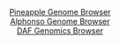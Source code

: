 <div id="Pineapple_Genome_Browser" align="center">
  <a href="https://igv.org/app/?sessionURL=blob:zZJda9swGIX_i6BlA8eWv2NDGWmaLE0_VpK5Zi3FyLbsKLElR1LsfJD_Pq1s7GaF5mJjoAvp5ZXec46eA2gxF4RREAJLN13dNIEGxIJ1c1Q3Fb5HNRYgLFAlsAY4LjDHNMMgPIACCYmi2a26uZCyEaFhENn0akRLpgtbRzXaM4o6oWesNoasqlDKOJKMC.OSo5YZpGx7HU5R0.hqtq27Ro4kMlDVLBgVzGgwLZNOvZf8KiUlpqzGSb2pJHkVkCg9SmOuF.jTIJ4PsgwLcYN31_nF4OZ68GiPoqfP3vAp.jKJIy8.n5OSIrnh.IJtz6zLlU.tHXHp5CFFXzdF2U7ZdX_hrc7sq_PRtiEciwvTN_u26wW2raIhNMfb_8m1WuRE51dLn.ziKCL9fX.0bdc0n9Hb.7SaOvAN30cNVCzbKBJAtuB.aELNhp7mWl7vx9bsaxAGKh3OCAifXzQgOcpWqv35AOSuUbwAgdebV3Q0wHiOOQh7AYS.GQSW6_gODALzqB3Ahld_L9pxNAt8aA0sy0sKUkkFc54I2ggdUaq3WaGX.xOzVAw9jLN40jmPZ9YY5rv4CpZO7riTdjlc3L3JkRr_.oXK7HtU_RPy3iNEl.nJuE2zb.uVP1v2ndgtPOnXo247RGRPuz_G4yizp0VTMF4jqfpVRR1_EtciThCVqtASQVJSEbmLVYqsA6Fp2QpckLGKKRIBL9MPUIOa6cKPvwG1jy_H7w--">Pineapple Genome Browser</a>
</div>
<div id="Alphonso_Genome_Browser" align="center">
  <a href="https://igv.org/app/?sessionURL=blob:zZJdb5swFIb_i6VWm0TAQIGCVE20adM27dKP0aitKnQChjgFm9oGmkT57_OqTbvppOZi0yQuzJHB7_v4WaOOCEk5QxFyTNszbRsZSM55fwt1U5GvUBOJogIqSQwkSEEEYRlB0RoVIBUkNxf6y7lSjYwsi6pmUAMruSldE2pYcQa9NDNeW0e8qmDGBSgupHUooOMWLbtBT2bQNKY.2zU9KwcFFlTNnDPJrYawMu31_9Jfo7QkjNckrdtK0bcAqc6jM.ZmAV_i6W2cZUTKMVme5Qfx.Cy.c4.Th5F_9JBMTqeJP929pSUD1QpycDVZdvOL0WrcNaGfjw7vWbfyLp.Ds_h.xx3uHr82VBB5YAf2vuv5oeNqMJTl5PV_6qwfumXvclEdDw_3z4sxfYHl_Kr2xA1bBnFzl7zbew9tDFTxrNUeoGwugsjGhot9w3P8wY.lvW9gHGo6glMUPT4ZSAnInvX2xzVSy0bbgiR5ad_EMRAXOREoGoQYB3YYOt5esIfD0N4Ya9SK6u.hPUluwgA7seP4aUErpVXOU8kaaQJjZpcVZrnakmW2uGp3nJPzIb47nWS5WKyurx08rF.6SdL_gaaB9OFvF6irfiTTP_HuI0FMNdtWtpHIwsVRLwHcIHa.nUw1rUu3tbOg5_hdQJ6uux2cgosalN6vJ_r1p3EdCApM6UFHJZ3RiqrlVHPkPYpsx9XiooxXXJuIRDn7hA1s2B7._FtQd_O0.Q4-">Alphonso Genome Browser</a>
</div>


<div id="DAF_Genomics_Browser" align="center">
  <a href="https://igv.org/app/?sessionURL=blob:tZHtatswFIbvRdD.sh1LduzaEIa3NEvTboEGJ2tKCWeyHGuzLE.S52Yh9z7hdQw2yhh0IAmJ8_G.Os8RfWVKc9mgFBEPjz2MkYN0JfsViLZm70EwjdISas0cpFjJFGsoQ.kRlaAN5Lc3trIyptXpaFRA6e5ZIwWn2tOBB62rZWcqZlNd4oGAb7KBXntUCptsYAR1W8lGyxFQyrR2_VHLmv2uB3v8jO2GlmwnutrwQXVnTVhjhVeCdcubgj3.xch_ULaLv8o2q2yov2aHq2KSXV9l6.Ay376N3mzz5XyTR5vzFd83YDrFJvMz8hrwAqax8LPFgs.mAg6zNV0SGsizYHp..dhyxfQEx_giGEdxQtDJQbWknYWAaKVwikMnJhcOCUP36WoT7RSU5Ci9f3CQUUA_2_T7IzKH1qJCmn3pBmoOkqpgCqVu4vsxThIyDuPQTxJ8co6oU_ULs5zlt0nsk4yQyPsIwuqXvB4GaIX.DL4UyN862_2voLJuvbSs7khxB_teLKN5tI3Ep_6DDt49B8pBz36slEqAsaEfzycsUFs9wRrzi0twejh9Bw--">DAF Genomics Browser</a>
</div>
